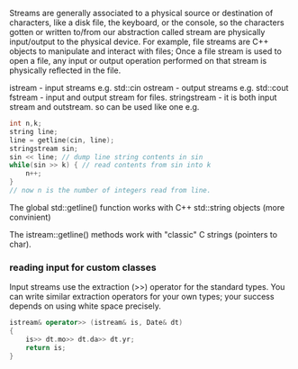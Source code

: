
Streams are generally associated to a physical source or destination of characters, like a disk file, the keyboard, or the console, so the characters gotten or written to/from our abstraction called stream are physically input/output to the physical device. For example, file streams are C++ objects to manipulate and interact with files; Once a file stream is used to open a file, any input or output operation performed on that stream is physically reflected in the file.

istream - input streams e.g. std::cin
ostream - output streams e.g. std::cout
fstream - input and output stream for files.
stringstream - it is both input stream and outstream. so can be used like one e.g.
``` cpp
int n,k;
string line;
line = getline(cin, line);
stringstream sin;
sin << line; // dump line string contents in sin
while(sin >> k) { // read contents from sin into k
    n++;
}
// now n is the number of integers read from line.
```


The global std::getline() function works with C++ std::string objects (more convinient)

The istream::getline() methods work with "classic" C strings (pointers to char).


### reading input for custom classes

Input streams use the extraction (>>) operator for the standard types. You can write similar extraction operators for your own types; your success depends on using white space precisely.

```cpp
istream& operator>> (istream& is, Date& dt)
{
    is>> dt.mo>> dt.da>> dt.yr;
    return is;
}
```